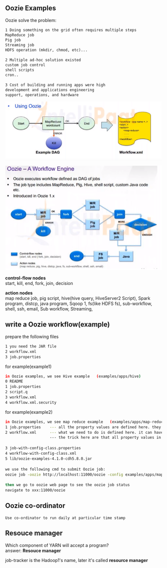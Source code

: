 
## Oozie Examples    

Oozie solve the problem:   

```
1 Doing something on the grid often requires multiple steps
MapReduce job
Pig job
Streaming job
HDFS operation (mkdir, chmod, etc)...

2 Multiple ad-hoc solution existed
custom job control
shell scripts
cron..

3 Cost of building and running apps were high
development and applications engineering
support, operations, and hardware

```

![OozieTutorial1](pics/OozieTutorial1.png)

![OozieTutorial1](pics/OozieTutorial2.png)

**control-flow nodes**   
start, kill, end, fork, join, decision   

**action nodes**  
map reduce job, pig script, hive(hive query, HiveServer2 Script), Spark program, distcp, java program, Sqoop 1, fs(like HDFS fs), sub-workflow, shell, ssh, email, Sub workflow, Streaming,    

## write a Oozie workflow(example)   

prepare the following files   
```sh
1 you need the JAR file   
2 workflow.xml    
3 job.properties   
```

for example(example1)
```sh
in Oozie examples, we see Hive example   (examples/apps/hive)
0 README
1 job.properties
2 script.q
3 workflow.xml
4 workflow.xml.security
```

for example(example2)   
```sh
in Oozie examples, we see map reduce example   (examples/apps/map-reduce)
1 job.properties    --- all the property values are defined here. they can used for oozieEL (Expression Language) functions    
2 workflow.xml      --- what we need to do is defined here. it can have start, action(like map-reduce, pig, hive, etc),    
                    --- the trick here are that all property values in workflow.xml are defined in job.properties, so that by only changing job.properties we can execute the job in another platform(cluster environment)

3 job-with-config-class.properties
4 workflow-with-config-class.xml
5 lib/oozie-examples-4.1.0-cdh5.8.0.jar

we use the following cmd to submit Oozie job:
oozie job -oozie http://localhost:11000/oozie -config examples/apps/map-reduce/job.properties -run   

then we go to oozie web page to see the oozie job status
navigate to xxx:11000/oozie

```


## Oozie co-ordinator﻿   
```
Use co-ordinator﻿ to run daily at particular time stamp 
```

## Resouce manager       
Which component of YARN will accept a program?   
answer: **Resouce manager**   

job-tracker is the Hadoop1's name, later it's called **resource manager**    


